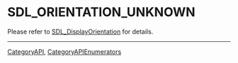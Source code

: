 # SDL_ORIENTATION_UNKNOWN

Please refer to [SDL_DisplayOrientation](SDL_DisplayOrientation) for details.

----
[CategoryAPI](CategoryAPI), [CategoryAPIEnumerators](CategoryAPIEnumerators)

